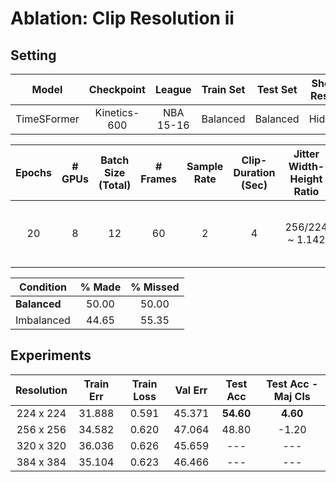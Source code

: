 # **Ablation:** Clip Resolution ii

## **Setting**

| Model | Checkpoint | League | Train Set | Test Set | Shot-Result | Train Clips | Val Clips | Test Clips |
| :---: | :---: | :---: | :---: | :---: | :---: | :---: | :---: | :---: |
TimeSFormer | Kinetics-600 | NBA 15-16 | Balanced | Balanced | Hidden | 4500 | 500 | 500 |

| Epochs| # GPUs | Batch Size (Total) | # Frames | Sample Rate |  Clip-Duration (Sec) | Jitter Width-Height Ratio | Test Crop |
| :---: | :---: | :---: | :---: |  :---: |  :---: |  :---: | :---: | 
20 | 8 | 12 | 60 | 2 | 4 | $256/224$ ~ 1.142 | == Train Crop == Height

| Condition | % Made | % Missed |
| --- | :---: | :---:|
| **Balanced** | 50.00 | 50.00 |
| Imbalanced | 44.65 | 55.35 |

## **Experiments**

| Resolution | Train Err | Train Loss | Val Err | Test Acc | Test Acc - Maj Cls|
| :---: | :---: | :---: | :---: | :---: | :---: | 
| 224 x 224 | 31.888 | 0.591 | 45.371 | **54.60** | **4.60** |
| 256 x 256 | 34.582 | 0.620 | 47.064 | 48.80 | -1.20 | 
| 320 x 320 | 36.036 | 0.626 | 45.659 | --- |  --- | 
| 384 x 384 | 35.104 | 0.623 | 46.466 | --- | --- | 